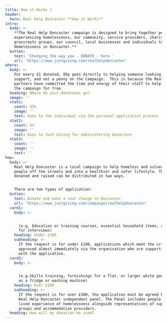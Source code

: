 ```yaml
---
title: How it Works |
header:
  hero: Real Help Doncaster **How it Works**
intro:
  body: >-
    **The Real Help Doncaster campaign is designed to bring together people
    experiencing homelessness, our community, service providers, charities,
    grassroots groups, our council, local businesses and individuals to end
    Homelessness in Doncaster.**
  button:
    text: 'Changing the way you - DONATE - here '
    url: 'https://www.justgiving.com/realhelpdoncaster'
where:
  body: >-
    For every £1 donated, 95p goes directly to helping someone looking for
    support, and not a penny on the Campaign.  This is because the Real Help
    partners have committed the time and energy of their staff to help support
    the campaign for free.
  heading: Where do your donations go?
  image: ''
  stat1:
    count: 95%
    image: ''
    text: Goes to the individual via the personal application process
  stat2:
    count: 5%
    image: ''
    text: Goes to Just Giving for administering donations
  stat3:
    count: ''
    image: ''
    text: ''
how:
  body: >-
    Real Help Doncaster is a local campaign to help homeless and vulnerable
    people off the streets and into a healthier and safer lifestyle. The funds
    donated and raised can be distributed in two ways.


    There are two types of application:
  button:
    text: Donate and make a real change in Doncaster
    url: 'https://www.justgiving.com/campaign/realhelpdoncaster'
  card1:
    body: >-


      (e.g. Education or training courses, essential household items, clothes
      for interviews)
    heading: Under £100
    subheading: >-
      If the request is for under £100, applications which meet the criteria are
      approved almost immediately via the organisation who are supporting you
      with the application.
  card2:
    body: >-


      (e.g.Skills training, furnishings for a flat, or larger white goods such
      as a fridge or washing machine)
    heading: Over £100
    subheading: >-
      If the request is for over £100, the application must be agreed by the
      Real Help Doncaster independent panel. The Panel includes people with
      lived experience of homelessness alongside representatives of support
      groups and accommodation providers.
  heading: How will my donation be used?
---
```



